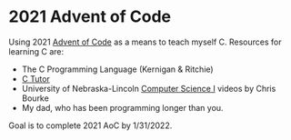 # 2021 Advent of Code

Using 2021 [Advent of Code](https://www.adventofcode.com) as a means to teach myself C. Resources for learning C are:

- The C Programming Language (Kernigan & Ritchie)
- [C Tutor](https://pythontutor.com/c.html#mode=display)
- University of Nebraska-Lincoln [Computer Science I](https://www.youtube.com/playlist?list=PL4IH6CVPpTZVkiEnCEOdGbYsFEdtKc5Bx) videos by Chris Bourke
- My dad, who has been programming longer than you.

Goal is to complete 2021 AoC by 1/31/2022.
